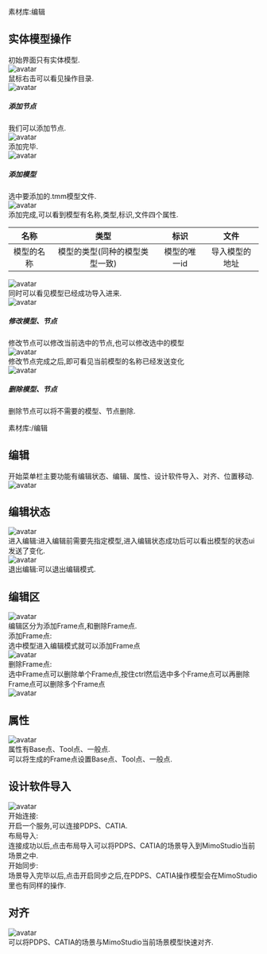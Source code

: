 [^^]:
素材库:编辑
## 实体模型操作
初始界面只有实体模型.  
![avatar](../_images/编辑/实体/实体模型.png)  
鼠标右击可以看见操作目录.  
![avatar](../_images/编辑/实体/实体模型操作界面.png)  
##### 添加节点
我们可以添加节点.  
![avatar](../_images/编辑/实体/添加节点.png)  
添加完毕.  
![avatar](../_images/编辑/实体/添加节点完毕.png)  
##### 添加模型
选中要添加的.tmm模型文件.  
![avatar](../_images/编辑/实体/添加模型.png)  
添加完成,可以看到模型有名称,类型,标识,文件四个属性.  


| 名称 | 类型 | 标识 | 文件 |
| :-: | :-: | :-: |  :-:|
| 模型的名称  | 模型的类型(同种的模型类型一致)| 模型的唯一id |导入模型的地址|




![avatar](../_images/编辑/实体/添加模型完毕.png)   
同时可以看见模型已经成功导入进来.  
![avatar](../_images/编辑/实体/添加模型完毕效果图.png)   
##### 修改模型、节点
修改节点可以修改当前选中的节点,也可以修改选中的模型  
![avatar](../_images/编辑/实体/修改节点.png)  
修改节点完成之后,即可看见当前模型的名称已经发送变化  
![avatar](../_images/编辑/实体/修改节点完毕.png)  
##### 删除模型、节点
删除节点可以将不需要的模型、节点删除.  

[^^]:
素材库:/编辑
## 编辑
开始菜单栏主要功能有编辑状态、编辑、属性、设计软件导入、对齐、位置移动.  
![avatar](../_images/编辑/编辑概述.png)  
## 编辑状态
![avatar](../_images/编辑/编辑状态/编辑状态.png)  
进入编辑:进入编辑前需要先指定模型,进入编辑状态成功后可以看出模型的状态ui发送了变化.  
![avatar](../_images/编辑/编辑状态/进入编辑状态.png)  
退出编辑:可以退出编辑模式.

## 编辑区
![avatar](../_images/编辑/编辑区/编辑区.png)  
编辑区分为添加Frame点,和删除Frame点.  
添加Frame点:  
选中模型进入编辑模式就可以添加Frame点  
![avatar](../_images/编辑/编辑区/添加Frame点.png)  
删除Frame点:  
选中Frame点可以删除单个Frame点,按住ctrl然后选中多个Frame点可以再删除Frame点可以删除多个Frame点  
![avatar](../_images/编辑/编辑区/删除Frame点.png)
## 属性
![avatar](../_images/编辑/编辑区/属性点.png)  
属性有Base点、Tool点、一般点.  
可以将生成的Frame点设置Base点、Tool点、一般点.
## 设计软件导入
![avatar](../_images/编辑/设计软件导入/设计软件导入图.png)  
开始连接:  
开启一个服务,可以连接PDPS、CATIA.  
布局导入:  
连接成功以后,点击布局导入可以将PDPS、CATIA的场景导入到MimoStudio当前场景之中.  
开始同步:  
场景导入完毕以后,点击开启同步之后,在PDPS、CATIA操作模型会在MimoStudio里也有同样的操作.
## 对齐
![avatar](../_images/编辑/对齐/快速对齐.png)  
可以将PDPS、CATIA的场景与MimoStudio当前场景模型快速对齐.














